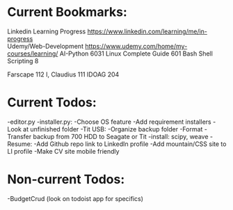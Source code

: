 # Current Bookmarks:
 Linkedin Learning Progress https://www.linkedin.com/learning/me/in-progress	
 Udemy/Web-Development	https://www.udemy.com/home/my-courses/learning/
 AI-Python		6031
 Linux Complete Guide	601
 Bash Shell Scripting	8

 Farscape		112
 I, Claudius		111
 IDOAG			204

# Current Todos:
 -editor.py
 -installer.py:
	-Choose OS feature
	-Add requirement installers
 -Look at unfinished folder
 -Tit USB:
	-Organize backup folder
	-Format
	-Transfer backup from 700 HDD to Seagate or Tit
 -install: scipy, weave
 -Resume:
	-Add Github repo link to LinkedIn profile
	-Add mountain/CSS site to LI profile
	-Make CV site mobile friendly

# Non-current Todos:
 -BudgetCrud (look on todoist app for specifics)
